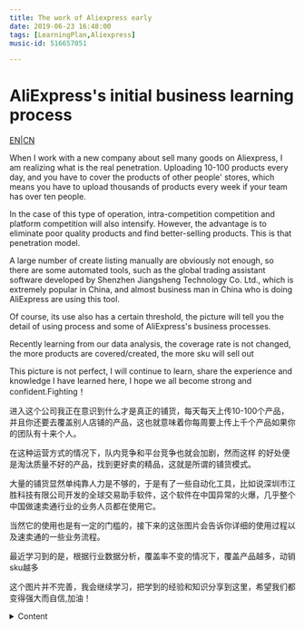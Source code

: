 ```yaml
---
title: The work of Aliexpress early
date: 2019-06-23 16:48:00
tags: [LearningPlan,Aliexpress]
music-id: 516657051

---
```


# AliExpress's initial business learning process
[EN](#EN)|[CN](#CN)



<span id="EN">When I work with a new company about sell many goods on Aliexpress, I am realizing what is the real penetration. Uploading 10-100 products every day, and you have to cover the products of other people' stores, which means you have to upload thousands of products every week if your team has over ten people.  

In the case of this type of operation, intra-competition competition and platform competition will also intensify. However, the advantage is to eliminate poor quality products and find better-selling products. This is that penetration model.  

A large number of create listing manually are obviously not enough, so there are some automated tools, such as the global trading assistant software developed by Shenzhen Jiangsheng Technology Co. Ltd., which is extremely popular in China, and almost business man in China who is doing AliExpress are using this tool. 

Of course, its use also has a certain threshold, the picture will tell you the detail of using process and some of AliExpress's business processes.  

Recently learning from our data analysis, the coverage rate is not changed, the more products are covered/created, the more sku will sell out

This picture is not perfect, I will continue to learn, share the experience and knowledge I have learned here, I hope we all become strong and confident.Fighting！</span>


<span id="CN">进入这个公司我正在意识到什么才是真正的铺货，每天每天上传10-100个产品，并且你还要去覆盖别人店铺的产品，这也就意味着你每周要上传上千个产品如果你的团队有十来个人。

在这种运营方式的情况下，队内竞争和平台竞争也就会加剧，然而这样 的好处便是淘汰质量不好的产品，找到更好卖的精品，这就是所谓的铺货模式。

大量的铺货显然单纯靠人力是不够的，于是有了一些自动化工具，比如说深圳市江胜科技有限公司开发的全球交易助手软件，这个软件在中国异常的火爆，几乎整个中国做速卖通行业的业务人员都在使用它。

当然它的使用也是有一定的门槛的，接下来的这张图片会告诉你详细的使用过程以及速卖通的一些业务流程。

最近学习到的是，根据行业数据分析，覆盖率不变的情况下，覆盖产品越多，动销sku越多

这个图片并不完善，我会继续学习，把学到的经验和知识分享到这里，希望我们都变得强大而自信,加油！</span>

<details><summary markdown="span">Content</summary>
# 速卖通

1.从整体团队来看，动销率不变，覆盖越多，动销越大
2.3C在大促时期更容易爆单

## 店铺活动

### 限时折扣

### 全店打折

#### 可以创建20个活动共720小时

### 满减

### 优惠券

### 满包邮

### 店铺互动

## 产品上架

### 主管分配产品SKU

### erp后台获取产品资料

### SMT卖家后台填写资料

### 计算商品利润

产品边际利润表计算涉及表有：

知产违禁总表（每日下载）
每日侵权反馈（每日下载）
公司产品统表（每日下载）
物流属性可发渠道表
限价产品总表（每日下载）


### 产品分入打折促销组（营销分组）

### 产品覆盖

#### 打开全球交易助手

#### 同步自己的店铺数据，导出Excel

#### 获取他人店铺的店铺授权

5574 AliExpress_01155cd451284bfcba0a1f6929ce7ee1

ikmt
AliExpress_671907695fd744a88844d6490be94ccf

mgli
AliExpress_40f25271511b4723ad4f88ec43ab9f8d

jxid
AliExpress_315ad65a1c5b4332a64d6edd5fe0d60b

2124
AliExpress_457aa539d6a54ea2831ddf673c86b969

#### 同步他人店铺的指定产品ID到本地数据库

#### 登入自己店铺选着从其他店铺导入

#### 修改产品价格和部分数据

taey 运费模板ID：712173234


#### 保存为草稿后批量发布

#### 添加产品到营销分组

### 添加虚拟海外仓

#### 打开交易助手，导出产品listingID数据包

#### 打开decode工具分离sku

删除含有虚拟仓的sku

#### 在虚拟仓运费模板中进行试算

#### 获取海外仓上传模板,粘贴价格，库存，sku商家编码到模板后上传

上传库存、价格、sku(海外仓sku)
和原products文件合成新的包含虚拟仓价格的表格
（原products文件和stockprice表格中商品编码最好是清洗过的不含有海外仓sku，这样系统匹配才能完成处理

#### 将生成的新products文件放入数据压缩包中

如果出现错误，请直接修改原products文件中的“价格信息”和“商家编码”这两列，再把修改好的原products文件放入数据包中上传

#### 导入数据包交易助手修改listing运费模板

#### 批量发布产品

在发布产品前，请先修改产品属性的单位“inch” ==> "cm" ，如果你的单位是cm的话

## 违规

有一个满48分店铺将被关闭
商品信息质量违规积分满12分及12分倍数账号将被冻结7天

### 商品信息质量违规

### 知识产权禁限售违规

1)     首次违规扣0分

2)     其后每次重复违规扣6分

3)     累达48分者关闭账号
共9次一般违规机会

### 交易违规及其他

### 知识产权严重违规



(严重违规情况，三次违规者关闭账号)

## 涉及系统

### SMT卖家后台

### SKU库存状态查询

### 老erp订单管理系统

### 新erp系统OA

### 分支主题

## 售中问题

### 处理待发货

请选择升序排序处理订单

#### 直接发货订单

##### 填写发货通知

虚假运单号属平台严重违规行为，请您填写真实有效运单号。在第一次填写完发货通知后的10天内有2次修改机会

###### 追踪号获取

#### 有问题订单

##### 订单类型 

###### 超期未发

###### 审核不通过

##### 操作流程 

###### 线上发货

如果没有特殊产品直接创建
如果有特殊产（不能线上发货），请修改产品中英文名称再创建线上发货订单

###### 国际物流小包获取新的产品追踪号

###### 手动上传新的追踪号 

###### 老erp确认是否审核通过 

###### 填写发货通知

## 产品下架

### 打开交易助手批量导出产品sku

### 使用该工具分离组合sku

### 使用交易助手调sku库存为零
</details>